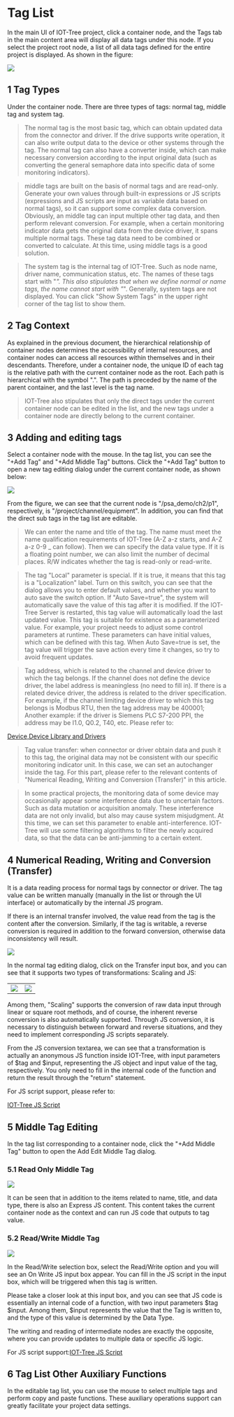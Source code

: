 Tag List
==


In the main UI of IOT-Tree project, click a container node, and the Tags tab in the main content area will display all
data tags under this node. If you select the project root node, a list of all data tags defined for the entire project
is displayed. As shown in the figure:


<img src="../img/main/m007.png" />

## 1 Tag Types

Under the container node. There are three types of tags: normal tag, middle tag and system tag.

> The normal tag is the most basic tag, which can obtain updated data from the connector and driver. If the drive
> supports write operation, it can also write output data to the device or other systems through the tag. The normal tag
> can also have a converter inside, which can make necessary conversion according to the input original data (such as
> converting the general semaphore data into specific data of some monitoring indicators).

> middle tags are built on the basis of normal tags and are read-only. Generate your own values through built-in
> expressions or JS scripts (expressions and JS scripts are input as variable data based on normal tags), so it can
> support some complex data conversion. Obviously, an middle tag can input multiple other tag data, and then perform
> relevant conversion. For example, when a certain monitoring indicator data gets the original data from the device
> driver, it spans multiple normal tags. These tag data need to be combined or converted to calculate. At this time, using
> middle tags is a good solution.

> The system tag is the internal tag of IOT-Tree. Such as node name, driver name, communication status, etc. The names
> of these tags start with "_". This also stipulates that when we define normal or name tags, the name cannot start
with "_". Generally, system tags are not displayed. You can click "Show System Tags" in the upper right corner of the
> tag list to show them.

## 2 Tag Context

As explained in the previous document, the hierarchical relationship of container nodes determines the accessibility of
internal resources, and container nodes can access all resources within themselves and in their descendants. Therefore,
under a container node, the unique ID of each tag is the relative path with the current container node as the root. Each
path is hierarchical with the symbol ".". The path is preceded by the name of the parent container, and the last level
is the tag name.

> IOT-Tree also stipulates that only the direct tags under the current container node can be edited in the list, and the
> new tags under a container node are directly belong to the current container.

## 3 Adding and editing tags

Select a container node with the mouse. In the tag list, you can see the "+Add Tag" and "+Add Middle Tag" buttons. Click
the "+Add Tag" button to open a new tag editing dialog under the current container node, as shown below:


<img src="../img/main/m008.png" />



From the figure, we can see that the current node is "/psa_demo/ch2/p1", respectively, is "/project/channel/equipment".
In addition, you can find that the direct sub tags in the tag list are editable.

> We can enter the name and title of the tag. The name must meet the name qualification requirements of IOT-Tree (A-Z
> a-z starts, and A-Z a-z 0-9 _ can follow). Then we can specify the data value type. If it is a floating point number, we
> can also limit the number of decimal places. R/W indicates whether the tag is read-only or read-write.




> The tag "Local" parameter is special. If it is true, it means that this tag is a "Localization" label. Turn on this
> switch, you can see that the dialog allows you to enter default values, and whether you want to auto save the switch
> option. If "Auto Save=true", the system will automatically save the value of this tag after it is modified. If the
> IOT-Tree Server is restarted, this tag value will automatically load the last updated value. This tag is suitable for
> existence as a parameterized value. For example, your project needs to adjust some control parameters at runtime. These
> parameters can have initial values, which can be defined with this tag. When Auto Save=true is set, the tag value will
> trigger the save action every time it changes, so try to avoid frequent updates.




> Tag address, which is related to the channel and device driver to which the tag belongs. If the channel does not
> define the device driver, the label address is meaningless (no need to fill in). If there is a related device driver,
> the address is related to the driver specification. For example, if the channel limiting device driver to which this tag
> belongs is Modbus RTU, then the tag address may be 400001; Another example: if the driver is Siemens PLC S7-200 PPI, the
> address may be I1.0, Q0.2, T40, etc. Please refer to:


[Device,Device Library and Drivers][device]



> Tag value transfer: when connector or driver obtain data and push it to this tag, the original data may not be
> consistent with our specific monitoring indicator unit. In this case, we can set an autochanger inside the tag. For this
> part, please refer to the relevant contents of "Numerical Reading, Writing and Conversion (Transfer)" in this article.

> In some practical projects, the monitoring data of some device may occasionally appear some interference data due to
> uncertain factors. Such as data mutation or acquisition anomaly. These interference data are not only invalid, but also
> may cause system misjudgment. At this time, we can set this parameter to enable anti-interference. IOT-Tree will use
> some filtering algorithms to filter the newly acquired data, so that the data can be anti-jamming to a certain extent.


[device]:../device/index.md

## 4 Numerical Reading, Writing and Conversion (Transfer)

It is a data reading process for normal tags by connector or driver. The tag value can be written manually (manually in
the list or through the UI interface) or automatically by the internal JS program.

If there is an internal transfer involved, the value read from the tag is the content after the conversion. Similarly,
if the tag is writable, a reverse conversion is required in addition to the forward conversion, otherwise data
inconsistency will result.


<img src="../img/main/m010.png" />



In the normal tag editing dialog, click on the Transfer input box, and you can see that it supports two types of
transformations: Scaling and JS:


<table>
    <tr>
        <td><img src="../img/main/m009.png" /></td>
        <td><img src="../img/main/m011.png" /></td>
    </tr>
</table>



Among them, "Scaling" supports the conversion of raw data input through linear or square root methods, and of course,
the inherent reverse conversion is also automatically supported. Through JS conversion, it is necessary to distinguish
between forward and reverse situations, and they need to implement corresponding JS scripts separately.

From the JS conversion textarea, we can see that a transformation is actually an anonymous JS function inside IOT-Tree,
with input parameters of $tag and $input, representing the JS object and input value of the tag, respectively. You only
need to fill in the internal code of the function and return the result through the "return" statement.

For JS script support, please refer to:

[IOT-Tree JS Script][js]

[js]:../advanced/adv_js.md

## 5 Middle Tag Editing

In the tag list corresponding to a container node, click the "+Add Middle Tag" button to open the Add Edit Middle Tag
dialog.

### 5.1 Read Only Middle Tag

<img src="../img/main/m012.png" />



It can be seen that in addition to the items related to name, title, and data type, there is also an Express JS content.
This content takes the current container node as the context and can run JS code that outputs to tag value.

### 5.2 Read/Write Middle Tag

<img src="../img/main/m067.png" />



In the Read/Write selection box, select the Read/Write option and you will see an On Write JS input box appear. You can
fill in the JS script in the input box, which will be triggered when this tag is written.

Please take a closer look at this input box, and you can see that JS code is essentially an internal code of a function,
with two input parameters $tag $input. Among them, $input represents the value that the Tag is written to, and the type
of this value is determined by the Data Type.

The writing and reading of intermediate nodes are exactly the opposite, where you can provide updates to multiple data
or specific JS logic.

For JS script support:[IOT-Tree JS Script][js]

## 6 Tag List Other Auxiliary Functions

In the editable tag list, you can use the mouse to select multiple tags and perform copy and paste functions. These
auxiliary operations support can greatly facilitate your project data settings.

